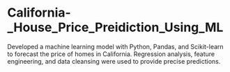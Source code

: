 # California-_House_Price_Preidiction_Using_ML
Developed a machine learning model with Python, Pandas, and Scikit-learn to forecast the price of homes in California. Regression analysis, feature engineering, and data cleansing were used to provide precise predictions.
